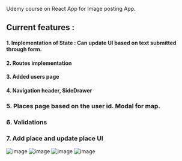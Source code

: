 Udemy course on React App for Image posting App.

## Current features :
#### 1. Implementation of State : Can update UI based on text submitted through form.
#### 2. Routes implementation
#### 3. Added users page
#### 4. Navigation header, SideDrawer
### 5. Places page based on the user id. Modal for map.
### 6. Validations
### 7. Add place and update place UI

![image](https://github.com/leeaanair/ReactAppInsta/assets/36276816/ec7f04c0-120f-4efc-9aef-fdc2a791d2a9)
![image](https://github.com/leeaanair/ReactAppInsta/assets/36276816/f12bed74-fda2-4a3d-824d-f476bb53d563)
![image](https://github.com/leeaanair/ReactAppInsta/assets/36276816/4a4bb565-aa6d-4d3d-8930-4d7feb44db0c)
![image](https://github.com/leeaanair/ReactAppInsta/assets/36276816/615c6c86-e445-4866-b001-93160f815ca5)



